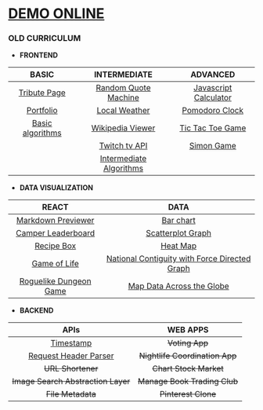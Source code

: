 
# [DEMO ONLINE](https://freecodecamp.codetabs.com)

### **OLD CURRICULUM**

* **FRONTEND**  

| BASIC | INTERMEDIATE | ADVANCED |
| :---:         |     :---:      |          :---: |
| [Tribute Page](https://freecodecamp.codetabs.com/old/front-end/tribute/tribute.html) | [Random Quote Machine](https://freecodecamp.codetabs.com/old/front-end/quote/quote.html) | [Javascript Calculator](https://freecodecamp.codetabs.com/old/front-end/calculator/calculator.html) |
| [Portfolio](https://freecodecamp.codetabs.com/old/front-end/portfolio/portfolio.html) | [Local Weather](https://freecodecamp.codetabs.com/old/front-end/weather/weather.html) | [Pomodoro Clock](https://freecodecamp.codetabs.com/old/front-end/pomodoro/pomodoro.html) |
| [Basic algorithms](https://github.com/jolav/freeCodeCamp/tree/master/old/front-end/algorithm) | [Wikipedia Viewer](https://freecodecamp.codetabs.com/old/front-end/wiki/wiki.html) | [Tic Tac Toe Game](https://freecodecamp.codetabs.com/old/front-end/tictactoe/tictactoe.html) |
| | [Twitch tv API](https://freecodecamp.codetabs.com/old/front-end/twitch/twitch.html) | [Simon Game](https://freecodecamp.codetabs.com/old/front-end/simon/simon.html) |
| | [Intermediate Algorithms](https://github.com/jolav/freeCodeCamp/tree/master/old/front-end/algorithm) |

* **DATA VISUALIZATION**

| REACT | DATA |
| :---: | :---: | 
| [Markdown Previewer](https://freecodecamp.codetabs.com/old/data/markdown-previewer/markdown.html) | [Bar chart](https://freecodecamp.codetabs.com/old/data/bar-chart/bar.html) |
| [Camper Leaderboard](https://freecodecamp.codetabs.com/old/data/camper-leaderboard/camper.html) | [Scatterplot Graph](https://freecodecamp.codetabs.com/old/data/scatterplot/scatterplot.html) |
| [Recipe Box](https://freecodecamp.codetabs.com/old/data/recipe-box/recipe.html) | [Heat Map](https://freecodecamp.codetabs.com/old/data/heat-map/heat.html) |
| [Game of Life](https://freecodecamp.codetabs.com/old/data/game-of-life/life.html) | [National Contiguity with Force Directed Graph](https://freecodecamp.codetabs.com/old/data/country-borders/flags.html) |
| [Roguelike Dungeon Game](https://freecodecamp.codetabs.com/old/data/roguelike/rogue.html) | [Map Data Across the Globe](https://freecodecamp.codetabs.com/old/data/meteor-landing/meteor.html) |

* **BACKEND**

| APIs | WEB APPS |
| :---: | :---: | 
| [Timestamp](https://freecodecamp.codetabs.com/old/apis/time/time.html) | ~~Voting App~~ |
| [Request Header Parser](https://freecodecamp.codetabs.com/old/apis/parser/parser.html) | ~~Nightlife Coordination App~~ |
| ~~URL Shortener~~ | ~~Chart Stock Market~~ |
| ~~Image Search Abstraction Layer~~ | ~~Manage Book Trading Club~~ |
| ~~File Metadata~~ | ~~Pinterest Clone~~ |


